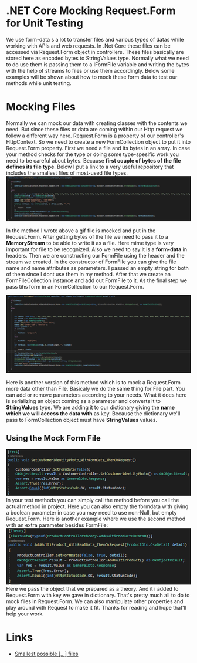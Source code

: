 # .NET Core Mocking Request.Form for Unit Testing

We use form-data s a lot to transfer files and various types of datas while working with APIs and web requests. In .Net Core these files can be accessed via Request.Form object in controllers. These files basically are stored here as encoded bytes to StringValues type. Normally what we need to do use them is passing them to a IFormFile variable and writing the bytes with the help of streams to files or use them accordingly. Below some examples will be shown about how to mock these form data to test our methods while unit testing.

# Mocking Files

Normally we can mock our data with creating classes with the contents we need. But since these files or data are coming within our Http request we follow a different way here. Request.Form is a property of our controller's HttpContext. So we need to create a new FormCollection object to put it into Request.Form property. First we need a file and its bytes in an array. In case your method checks for the type or doing some type-spesific work you need to be careful about bytes. Because **first couple of bytes of the file defines its file type**. Below I put a link to a very useful repository that includes the smallest files of most-used file types.
![enter image description here](https://raw.githubusercontent.com/berkevaroll/mock-requestform-dotnetcore/main/images/setformdata.png)

In the method I wrote above a gif file is mocked and put in the Request.Form. After getting bytes of the file we need to pass it to a **MemoryStream** to be able to write it as a file. Here mime type is very important for file to be recognized. Also we need to say it is a **form-data** in headers. Then we are constructing our FormFile using the header and the stream we created. In the constructor of FormFile you can give the file name  and name attributes as parameters. I passed an empty string for both of them since I dont use them in my method. After that we create an FormFileCollection instance and add out FormFile to it. As the final step we pass tihs form in an FormCollection to our Request.Form.

![enter image description here](https://raw.githubusercontent.com/berkevaroll/mock-requestform-dotnetcore/main/images/setformdata2.png)

Here is another version of this method which is to mock a Request.Form more data other than File. Basicaly we do the same thing for File part. You can add or remove parameters according to your needs. What it does here is serializing an object coming as a parameter and converts it  to **StringValues** type. We are adding it to our dictionary giving the **name which we will access the data with** as key. Because the dictionary we'll pass to FormCollection object must have **StringValues** values.


## Using the Mock Form File

![enter image description here](https://raw.githubusercontent.com/berkevaroll/mock-requestform-dotnetcore/main/images/controller1.png)
In your test methods you can simply call the method before you call the actual method in project. Here you can also empty the formdata with giving a boolean parameter in case you may need to use non-Null, but  empty Request.Form. Here is another example where we use the second method with an extra parameter besides FormFile:
![enter image description here](https://raw.githubusercontent.com/berkevaroll/mock-requestform-dotnetcore/main/images/controller2.png)
Here we pass the object that we prepared as a theory. And it i added to Request.Form with key we gave in dictionary. That's pretty much all to do to mock files in Request.Form. We can also manipulate other properties and play around with Request to make it fit. Thanks for reading and hope that'll help your work. 

# Links

 - [Smallest possible [...] files](https://github.com/mathiasbynens/small)
 
